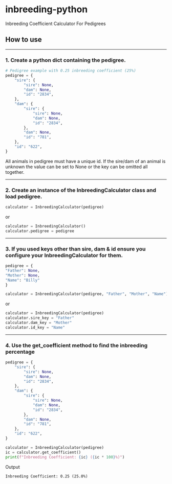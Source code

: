 # inbreeding-python
Inbreeding Coefficient Calculator For Pedigrees

## How to use
___
### 1. Create a python dict containing the pedigree.
```python
# Pedigree example with 0.25 inbreeding coefficient (25%)
pedigree = {
    "sire": {
        "sire": None,
        "dam": None,
        "id": "2834",
    },
    "dam": {
        "sire": {
            "sire": None,
            "dam": None,
            "id": "2834",
        },
        "dam": None,
        "id": "781",
    },
    "id": "622",
}
```
All animals in pedigree must have a unique id. If the sire/dam of an animal is unknown the value can be set to None or the key can be omitted all together.

___

### 2. Create an instance of the InbreedingCalculator class and load pedigree.
```python
calculator = InbreedingCalculator(pedigree)
```
or
```python
calculator = InbreedingCalculator()
calculator.pedigree = pedigree
```

___

### 3. If you used keys other than sire, dam & id ensure you configure your InbreedingCalculator for them.
```python
pedigree = {
"Father": None,
"Mother": None,
"Name": "Billy"
}

calculator = InbreedingCalculator(pedigree, "Father", "Mother", "Name")
```
or
```python
calculator = InbreedingCalculator(pedigree)
calculator.sire_key = "Father"
calculator.dam_key = "Mother"
calculator.id_key = "Name"
```

___
### 4. Use the get_coefficient method to find the inbreeding percentage
```python
pedigree = {
    "sire": {
        "sire": None,
        "dam": None,
        "id": "2834",
    },
    "dam": {
        "sire": {
            "sire": None,
            "dam": None,
            "id": "2834",
        },
        "dam": None,
        "id": "781",
    },
    "id": "622",
}

calculator = InbreedingCalculator(pedigree)
ic = calculator.get_coefficient()
print(f"Inbreeding Coefficient: {ic} ({ic * 100}%)")
```
Output
```
Inbreeding Coefficient: 0.25 (25.0%)
````